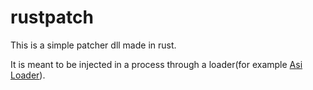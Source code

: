 # rustpatch

This is a simple patcher dll made in rust.

It is meant to be injected in a process through a loader(for example [Asi Loader](https://github.com/ThirteenAG/Ultimate-ASI-Loader)).
